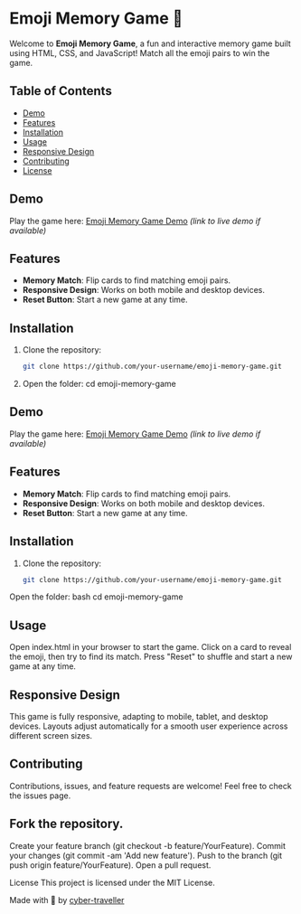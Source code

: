 # Emoji Memory Game 🎉

Welcome to **Emoji Memory Game**, a fun and interactive memory game built using HTML, CSS, and JavaScript! Match all the emoji pairs to win the game.

## Table of Contents
- [Demo](https://memoryflipfind.netlify.app/)
- [Features](#features)
- [Installation](#installation)
- [Usage](#usage)
- [Responsive Design](#responsive-design)
- [Contributing](#contributing)
- [License](#license)

## Demo
Play the game here: [Emoji Memory Game Demo](https://memoryflipfind.netlify.app/) _(link to live demo if available)_

## Features
- **Memory Match**: Flip cards to find matching emoji pairs.
- **Responsive Design**: Works on both mobile and desktop devices.
- **Reset Button**: Start a new game at any time.

## Installation
1. Clone the repository:
   ```bash
   git clone https://github.com/your-username/emoji-memory-game.git

2. Open the folder:
   cd emoji-memory-game


## Demo
Play the game here: [Emoji Memory Game Demo](#) _(link to live demo if available)_

## Features
- **Memory Match**: Flip cards to find matching emoji pairs.
- **Responsive Design**: Works on both mobile and desktop devices.
- **Reset Button**: Start a new game at any time.

## Installation
1. Clone the repository:
   ```bash
   git clone https://github.com/your-username/emoji-memory-game.git
Open the folder:
bash
cd emoji-memory-game

## Usage

Open index.html in your browser to start the game.
Click on a card to reveal the emoji, then try to find its match.
Press "Reset" to shuffle and start a new game at any time.

## Responsive Design

This game is fully responsive, adapting to mobile, tablet, and desktop devices. Layouts adjust automatically for a smooth user experience across different screen sizes.

## Contributing
Contributions, issues, and feature requests are welcome! Feel free to check the issues page.

## Fork the repository.
Create your feature branch (git checkout -b feature/YourFeature).
Commit your changes (git commit -am 'Add new feature').
Push to the branch (git push origin feature/YourFeature).
Open a pull request.

License
This project is licensed under the MIT License.

Made with 💖 by [cyber-traveller](#cyber-travller)
 
